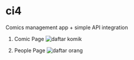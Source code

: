 # ci4
Comics management app + simple API integration

1. Comic Page
![daftar komik](https://user-images.githubusercontent.com/99337872/191759085-812d7128-5a21-4eb5-b483-7898e25fe501.png)

2. People Page
![daftar orang](https://user-images.githubusercontent.com/99337872/191759262-230bfc3a-bbf7-4a31-94be-24b0d1777167.png)
